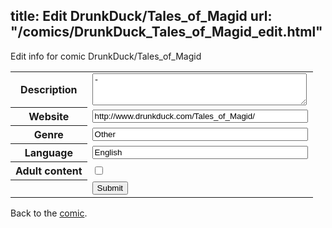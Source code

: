 title: Edit DrunkDuck/Tales_of_Magid
url: "/comics/DrunkDuck_Tales_of_Magid_edit.html"
---
Edit info for comic DrunkDuck/Tales_of_Magid

<form name="comic" action="http://gaepostmail.appspot.com/comic/" method="post">
<table class="comicinfo">
<tr>
<th>Description</th><td><textarea name="description" cols="40" rows="3">-</textarea></td>
</tr>
<tr>
<th>Website</th><td><input type="text" name="url" value="http://www.drunkduck.com/Tales_of_Magid/" size="40"/></td>
</tr>
<tr>
<th>Genre</th><td><input type="text" name="genre" value="Other" size="40"/></td>
</tr>
<tr>
<th>Language</th><td><input type="text" name="language" value="English" size="40"/></td>
</tr>
<tr>
<th>Adult content</th><td><input type="checkbox" name="adult" value="adult" /></td>
</tr>
<tr>
<th></th><td>
<input type="hidden" name="comic" value="DrunkDuck_Tales_of_Magid" />
<input type="submit" name="submit" value="Submit" />
</td>
</tr>
</table>
</form>

Back to the [comic](DrunkDuck_Tales_of_Magid.html).

